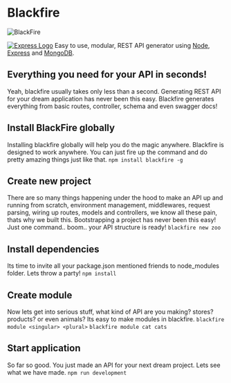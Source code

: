 # Blackfire
![BlackFire](https://img.shields.io/npm/v/blackfire.svg)

[![Express Logo](http://shajanjacob.com/blackfire/img/blackfire-example.png)](http://shajanjacob.com/blackfire)
Easy to use, modular, REST API generator using [Node](http://nodejs.org), [Express](https://expressjs.com/) and [MongoDB](https://www.mongodb.com/).

## Everything you need for your API in seconds!
Yeah, blackfire usually takes only less than a second. Generating REST API for your dream application has never been this easy. Blackfire generates everything from basic routes, controller, schema and even swagger docs!

## Install BlackFire globally
Installing blackfire globally will help you do the magic anywhere. Blackfire is designed to work anywhere. You can just fire up the command and do pretty amazing things just like that.
`npm install blackfire -g`

## Create new project
There are so many things happening under the hood to make an API up and running from scratch, environment management, middlewares, request parsing, wiring up routes, models and controllers, we know all these pain, thats why we built this. Bootstrapping a project has never been this easy! Just one command.. boom.. your API structure is ready!
`blackfire new zoo`

## Install dependencies
Its time to invite all your package.json mentioned friends to node_modules folder. Lets throw a party!
`npm install`

## Create module
Now lets get into serious stuff, what kind of API are you making? stores? products? or even animals? Its easy to make modules in blackfire. 
`blackfire module <singular> <plural>`
`blackfire module cat cats`

## Start application
So far so good. You just made an API for your next dream project. Lets see what we have made.
`npm run development`